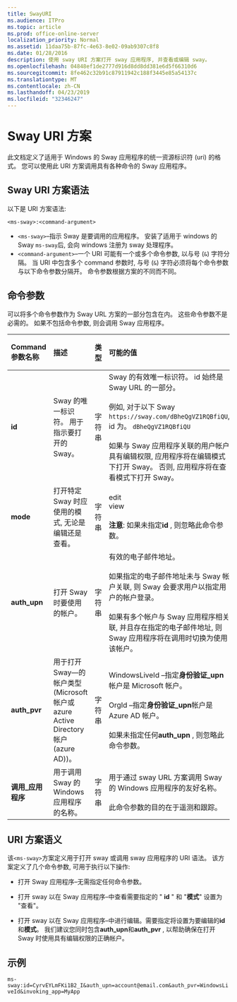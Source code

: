 ```yaml
---
title: SwayURI
ms.audience: ITPro
ms.topic: article
ms.prod: office-online-server
localization_priority: Normal
ms.assetid: 11daa75b-87fc-4e63-8e02-09ab9307c8f8
ms.date: 01/28/2016
description: 使用 sway URI 方案打开 sway 应用程序, 并查看或编辑 sway。
ms.openlocfilehash: 04848ef1de2777d916d8dd8dd381e6d5f66310d6
ms.sourcegitcommit: 8fe462c32b91c87911942c188f3445e85a54137c
ms.translationtype: MT
ms.contentlocale: zh-CN
ms.lasthandoff: 04/23/2019
ms.locfileid: "32346247"
---
```

# <a name="sway-uri-scheme"></a>Sway URI 方案

此文档定义了适用于 Windows 的 Sway 应用程序的统一资源标识符 (uri) 的格式。 您可以使用此 URI 方案调用具有各种命令的 Sway 应用程序。

## <a name="sway-uri-scheme-syntax"></a>Sway URI 方案语法

以下是 URI 方案语法:

`<ms-sway>:<command-argument>`

- `<ms-sway>`&ndash;指示 Sway 是要调用的应用程序。 安装了适用于 windows 的 Sway `ms-sway`后, 会向 windows 注册为 sway 处理程序。
- `<command-argument>`&ndash;一个 URI 可能有一个或多个命令参数, 以与号 (`&`) 字符分隔。 当 URI 中包含多个 command 参数时, 与号 (`&`) 字符必须将每个命令参数与以下命令参数分隔开。 命令参数根据方案的不同而不同。 

## <a name="command-arguments"></a>命令参数

可以将多个命令参数作为 Sway URL 方案的一部分包含在内。 这些命令参数不是必需的。 如果不包括命令参数, 则会调用 Sway 应用程序。

|Command 参数名称|描述|类型|可能的值|是否必需？|
|:-----|:-----|:-----|:-----|:-----|
|**id**|Sway 的唯一标识符。 用于指示要打开的 Sway。|字符串|Sway 的有效唯一标识符。 id 始终是 Sway URL 的一部分。<br/><br/>例如, 对于以下 Sway `https://sway.com/dBheQgVZ1RQBfiQU`, id 为。 `dBheQgVZ1RQBfiQU`<br/><br/>如果与 Sway 应用程序关联的用户帐户具有编辑权限, 应用程序将在编辑模式下打开 Sway。 否则, 应用程序将在查看模式下打开 Sway。|否|
|**mode**|打开特定 Sway 时应使用的模式, 无论是编辑还是查看。|字符串|edit<br/>view<br/><br/>**注意**: 如果未指定**id** , 则忽略此命令参数。|否|
|**auth_upn**|打开 Sway 时要使用的帐户。|字符串|有效的电子邮件地址。<br/><br/>如果指定的电子邮件地址未与 Sway 帐户关联, 则 Sway 会要求用户以指定用户的帐户登录。<br/><br/>如果有多个帐户与 Sway 应用程序相关联, 并且存在指定的电子邮件地址, 则 Sway 应用程序将在调用时切换为使用该帐户。|否|
|**auth\_pvr**|用于打开 Sway&mdash;的帐户类型 (Microsoft 帐户或 azure Active Directory 帐户 (azure AD))。|字符串|WindowsLiveId –指定**身份验证\_upn**帐户是 Microsoft 帐户。<br/><br/>OrgId –指定**身份验证\_upn**帐户是 Azure AD 帐户。<br/><br/>如果未指定任何**auth\_upn** , 则忽略此命令参数。|否|
|**调用\_应用程序**|用于调用 Sway 的 Windows 应用程序的名称。|字符串|用于通过 sway URL 方案调用 Sway 的 Windows 应用程序的友好名称。<br/><br/>此命令参数的目的在于遥测和跟踪。|否|

## <a name="uri-scheme-semantics"></a>URI 方案语义

该`<ms-sway>`方案定义用于打开 sway 或调用 sway 应用程序的 URI 语法。 该方案定义了几个命令参数, 可用于执行以下操作: 

- 打开 Sway 应用程序&ndash;无需指定任何命令参数。 

- 打开 sway 以在 Sway 应用程序&ndash;中查看需要指定的 " **id** " 和 "**模式**" 设置为 "查看"。 

- 打开 sway 以在 Sway 应用程序&ndash;中进行编辑。需要指定将设置为要编辑的**id**和**模式**。 我们建议您同时包含**auth\_upn**和**auth\_pvr** , 以帮助确保在打开 Sway 时使用具有编辑权限的正确帐户。  

## <a name="example"></a>示例

`ms-sway:id=CyrvEYLmFKi1B2_I&auth_upn=account@email.com&auth_pvr=WindowsLiveId&invoking_app=MyApp` 


